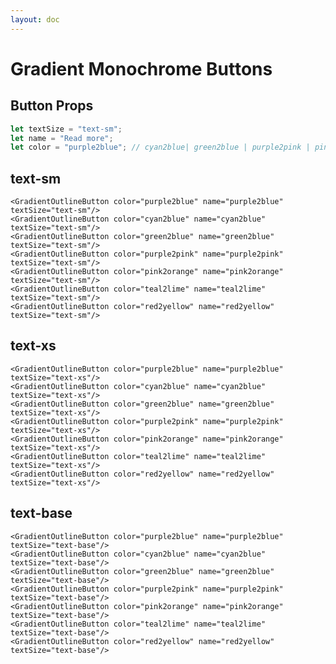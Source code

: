 ```yaml
---
layout: doc
---
```


<script>
  import { GradientOutlineButton } from "flowbite-svelte";
</script>


<h1 class="text-3xl w-full text-gray-900 dark:text-white py-4">Gradient Monochrome Buttons</h1>

<h2 class="text-2xl w-full text-gray-900 dark:text-white py-4">Button Props</h2>

```js
let textSize = "text-sm";
let name = "Read more";
let color = "purple2blue"; // cyan2blue| green2blue | purple2pink | pink2orange | teal2lime | red2yellow
```

<h2 class="text-2xl w-full dark:text-white py-4">text-sm</h2>


<div class="rounded-xl w-full my-4 mx-auto bg-gradient-to-r bg-white dark:bg-gray-900 border border-gray-200 dark:border-gray-700 p-2 sm:p-6">
<GradientOutlineButton color="purple2blue" name="purple2blue" textSize="text-sm"/>
<GradientOutlineButton color="cyan2blue" name="cyan2blue" textSize="text-sm"/>
<GradientOutlineButton color="green2blue" name="green2blue" textSize="text-sm"/>
<GradientOutlineButton color="purple2pink" name="purple2pink" textSize="text-sm"/>
<GradientOutlineButton color="pink2orange" name="pink2orange" textSize="text-sm"/>
<GradientOutlineButton color="teal2lime" name="teal2lime" textSize="text-sm"/>
<GradientOutlineButton color="red2yellow" name="red2yellow" textSize="text-sm"/>
</div>

```svelte
<GradientOutlineButton color="purple2blue" name="purple2blue" textSize="text-sm"/>
<GradientOutlineButton color="cyan2blue" name="cyan2blue" textSize="text-sm"/>
<GradientOutlineButton color="green2blue" name="green2blue" textSize="text-sm"/>
<GradientOutlineButton color="purple2pink" name="purple2pink" textSize="text-sm"/>
<GradientOutlineButton color="pink2orange" name="pink2orange" textSize="text-sm"/>
<GradientOutlineButton color="teal2lime" name="teal2lime" textSize="text-sm"/>
<GradientOutlineButton color="red2yellow" name="red2yellow" textSize="text-sm"/>
```

<h2 class="text-2xl w-full dark:text-white py-4">text-xs</h2>


<div class="rounded-xl w-full my-4 mx-auto bg-gradient-to-r bg-white dark:bg-gray-900 border border-gray-200 dark:border-gray-700 p-2 sm:p-6">
<GradientOutlineButton color="purple2blue" name="purple2blue" textSize="text-xs"/>
<GradientOutlineButton color="cyan2blue" name="cyan2blue" textSize="text-xs"/>
<GradientOutlineButton color="green2blue" name="green2blue" textSize="text-xs"/>
<GradientOutlineButton color="purple2pink" name="purple2pink" textSize="text-xs"/>
<GradientOutlineButton color="pink2orange" name="pink2orange" textSize="text-xs"/>
<GradientOutlineButton color="teal2lime" name="teal2lime" textSize="text-xs"/>
<GradientOutlineButton color="red2yellow" name="red2yellow" textSize="text-xs"/>
</div>

```svelte
<GradientOutlineButton color="purple2blue" name="purple2blue" textSize="text-xs"/>
<GradientOutlineButton color="cyan2blue" name="cyan2blue" textSize="text-xs"/>
<GradientOutlineButton color="green2blue" name="green2blue" textSize="text-xs"/>
<GradientOutlineButton color="purple2pink" name="purple2pink" textSize="text-xs"/>
<GradientOutlineButton color="pink2orange" name="pink2orange" textSize="text-xs"/>
<GradientOutlineButton color="teal2lime" name="teal2lime" textSize="text-xs"/>
<GradientOutlineButton color="red2yellow" name="red2yellow" textSize="text-xs"/>
```

<h2 class="text-2xl w-full dark:text-white py-4">text-base</h2>

<div class="rounded-xl w-full my-4 mx-auto bg-gradient-to-r bg-white dark:bg-gray-900 border border-gray-200 dark:border-gray-700 p-2 sm:p-6">
<GradientOutlineButton color="purple2blue" name="purple2blue" textSize="text-base"/>
<GradientOutlineButton color="cyan2blue" name="cyan2blue" textSize="text-base"/>
<GradientOutlineButton color="green2blue" name="green2blue" textSize="text-base"/>
<GradientOutlineButton color="purple2pink" name="purple2pink" textSize="text-base"/>
<GradientOutlineButton color="pink2orange" name="pink2orange" textSize="text-base"/>
<GradientOutlineButton color="teal2lime" name="teal2lime" textSize="text-base"/>
<GradientOutlineButton color="red2yellow" name="red2yellow" textSize="text-base"/>
</div>

```svelte
<GradientOutlineButton color="purple2blue" name="purple2blue" textSize="text-base"/>
<GradientOutlineButton color="cyan2blue" name="cyan2blue" textSize="text-base"/>
<GradientOutlineButton color="green2blue" name="green2blue" textSize="text-base"/>
<GradientOutlineButton color="purple2pink" name="purple2pink" textSize="text-base"/>
<GradientOutlineButton color="pink2orange" name="pink2orange" textSize="text-base"/>
<GradientOutlineButton color="teal2lime" name="teal2lime" textSize="text-base"/>
<GradientOutlineButton color="red2yellow" name="red2yellow" textSize="text-base"/>
```